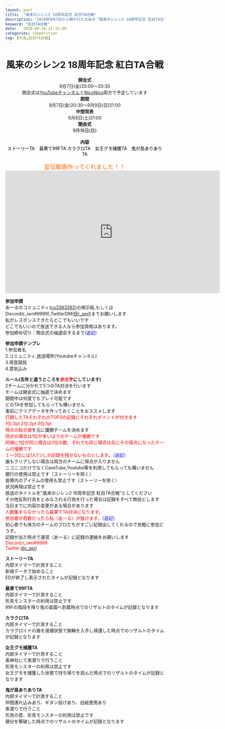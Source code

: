 ```yaml
---
layout: post
title:  "風来のシレン2 18周年記念 紅白TA合戦"
description: "2018年9月7日から開かれた大会の「風来のシレン2 18周年記念 紅白TA合戦」の概要です"
keyword: "紅白TA合戦"
date:   2018-08-28 21:15:48
categories: competition
tag: [大会,紅白TA合戦]
---
```


<h1 style="text-align:center;"><strong><span style="font-size:120%;"><span style="font-size:120%;"><span style="font-size:80%;"><span style="font-size:120%;"><span style="font-size:120%;"><span style="font-size:120%;"><span style="font-size:80%;"><span style="font-size:80%;"><span style="font-size:80%;">風来のシレン2 18周年記念 紅白TA合戦</span></span></span></span></span></span></span></span></span></strong></h1><div style="text-align:center;"><strong>開会式</strong><br /> 9月7日(金)20:00～20:30<br />開会式は<a href="https://www.youtube.com/channel/UCaf0gShSdR6PeVqibl5TNJg">YouTubeチャンネル</a>と<a href="http://com.nicovideo.jp/community/co3363392">NicoNico</a>両方で予定しています<br /><strong>期間</strong><br />9月7日(金)20:30～9月9日(日)21:00<br /><strong>中間発表</strong> <br />9月8日(土)21:00<br /><span style="color:rgb(0,0,0);"><strong>閉会式</strong> <br />9月16日(日)<br /><br /><strong>内容</strong><br /> ストーリーTA　最果て99FTA カラクロTA　女王グモ捕獲TA　鬼が島ありありTA<br /></span><br /><span style="font-size:120%;color:rgb(255,102,0);"><span style="font-size:80%;"><span style="font-size:80%;"><span style="font-size:120%;"><span style="font-size:120%;"><span style="font-size:120%;">宣伝動画作ってくれました！！<iframe src="http://ext.nicovideo.jp/thumb_watch/sm33784574?thumb_mode=html" style="border:none;width:680px;height:389px;" scrolling="no" frameborder="0"></iframe></span></span></span></span></span></span></div><p><strong>参加申請</strong>　<br />あーるのコミュニティ(<a href="http://com.nicovideo.jp/community/co3363392"></a><a href="">co3363392</a>)の掲示板,もしくはDiscord(r_iwn#9999),TwitterDM(<a href="https://twitter.com/r_sprl">@r_sprl</a>)までお願いします<br />私がレスポンスできたらどこでもいいです<br />どこでもいいので放送できる人なら参加資格はあります。<br />参加締め切り：開会式の抽選会するまで<span style="color:rgb(0,0,255);">(追記)</span></p><p><strong>参加申請テンプレ</strong><br />1.参加者名<br />2.コミュニティ,放送場所(Youtubeチャンネル)<br />3.得意競技<br />4.意気込み</p><p><strong>ルール(去年と違うところを<span style="color:rgb(255,0,0);">赤文字</span>にしています)</strong><br />2チームに分かれて5つのTA対決を行います<br />チームは開会式に抽選で決めます<br />期間中は何度でもプレイ可能です<br />どのTAを参加してもらっても構いません<br />事前にクリアデータを作っておくことをおススメします<br /><span style="color:rgb(255,0,0);">打開したTAそれぞれのTOP3の記録にそれぞれポイントが付きます</span><br /><span style="color:rgb(255,0,0);">1位:3pt 2位:2pt 3位:1pt</span><br /><span style="color:rgb(255,0,0);">得点の総合値</span>を元に優勝チームを決めます<br /><span style="color:rgb(255,0,0);">同点の場合は1位が多いほうのチームが優勝です<br />同様に1位が同じ場合は2位の数、それでも同じ場合は先にその得点になったチームの優勝です<br /></span><span style="color:rgb(255,0,0);">１～3位には1人1つしか記録を残せないものとします。<span style="color:rgb(0,0,255);">（追記）</span></span><br />誰もクリアしない場合は両方のチームに得点が入りません<br />ニコニコだけでなくCaveTube,Youtube等を利用してもらっても構いません<br />銀行の使用は禁止です（ストーリーを除く）<br />倉庫内のアイテムの使用も禁止です（ストーリーを除く）<br />状況再現は禁止です<br />放送のタイトルを”風来のシレン2 18周年記念 紅白TA合戦”としてください<br />その他反則行為をとみなされる行為を行った場合は記録をすべて無効とします<br />当日までに内容の変更がある場合があります<br /><span style="color:rgb(255,0,0);">人数集まらなかったら最果てTA対決になります。<br />参加者が奇数だったら私（あーる）が抜けます。<span style="color:rgb(0,0,255);">（追記）</span><br /></span>初心者でも味方のチームのプロたちがすごい記録出してくれるので気軽に参加どうぞ。<br />記録が出た時点で運営（あーる）に記録の連絡をお願いします<br /><span style="color:rgb(255,0,0);">Discord:r_iwn#9999</span><br /><span style="color:rgb(255,0,0);">Twitter:<a href="https://twitter.com/r_sprl">@r_sprl</a></span></p><p><strong>ストーリーTA</strong><br />内部タイマーで計測すること<br />新規データで始めること<br />EDが終了し表示されたタイムが記録となります</p><p><strong>最果て99FTA</strong><br />内部タイマーで計測すること<br />形見モンスターの利用は禁止です<br />99Fの階段を降り鬼の楽園へ到着時点でのリザルトのタイムが記録となります</p><p><strong>カラクロTA</strong><br />内部タイマーで計測すること<br />カラクロイドの盾を装備状態で腕輪を入手し帰還した時点でのリザルトのタイムが記録となります</p><p><strong>女王グモ捕獲TA</strong><br />内部タイマーで計測すること<br />表神社にて素潜りで行うこと<br />形見モンスターの利用は禁止です<br />女王グモを捕獲した状態で持ち帰りを読んだ時点でのリザルトのタイムが記録となります</p><p><strong>鬼が島ありありTA</strong><br />内部タイマーで計測すること<br />仲間連れ込みあり、ギタン投げあり、白紙使用あり<br />素潜りで行うこと<br />形見の壺、形見モンスターの利用は禁止です<br />親分を撃破した時点でのリザルトのタイムが記録となります</p><br />


